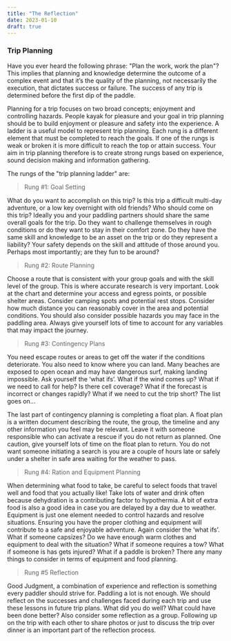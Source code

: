 ```yaml
---
title: "The Reflection"
date: 2023-01-10
draft: true
---
```


### Trip Planning

Have you ever heard the following phrase: "Plan the work, work the plan"? This implies that planning and knowledge determine the outcome of a complex event and that it’s the quality of the planning, not necessarily the execution, that dictates success or failure. The success of any trip is determined before the first dip of the paddle.

Planning for a trip focuses on two broad concepts; enjoyment and controlling hazards. People kayak for pleasure and your goal in trip planning should be to build enjoyment or pleasure and safety into the experience. A ladder is a useful model to represent trip planning. Each rung is a different element that must be completed to reach the goals. If one of the rungs is weak or broken it is more difficult to reach the top or attain success. Your aim in trip planning therefore is to create strong rungs based on experience, sound decision making and information gathering.

The rungs of the "trip planning ladder" are:

> Rung #1: Goal Setting

What do you want to accomplish on this trip? Is this trip a difficult multi-day adventure, or a low key overnight with old friends? Who should come on this trip? Ideally you and your paddling partners should share the same overall goals for the trip. Do they want to challenge themselves in rough conditions or do they want to stay in their comfort zone. Do they have the same skill and knowledge to be an asset on the trip or do they represent a liability? Your safety depends on the skill and attitude of those around you. Perhaps most importantly; are they fun to be around?

> Rung #2: Route Planning

Choose a route that is consistent with your group goals and with the skill level of the group. This is where accurate research is very important. Look at the chart and determine your access and egress points, or possible shelter areas. Consider camping spots and potential rest stops. Consider how much distance you can reasonably cover in the area and potential conditions. You should also consider possible hazards you may face in the paddling area. Always give yourself lots of time to account for any variables that may impact the journey.

> Rung #3: Contingency Plans

You need escape routes or areas to get off the water if the conditions deteriorate. You also need to know where you can land. Many beaches are exposed to open ocean and may have dangerous surf, making landing impossible. Ask yourself the ‘what ifs’. What if the wind comes up? What if we need to call for help? Is there cell coverage? What if the forecast is incorrect or changes rapidly? What if we need to cut the trip short? The list goes on…

The last part of contingency planning is completing a float plan. A float plan is a written document describing the route, the group, the timeline and any other information you feel may be relevant. Leave it with someone responsible who can activate a rescue if you do not return as planned. One caution, give yourself lots of time on the float plan to return. You do not want someone initiating a search is you are a couple of hours late or safely under a shelter in safe area waiting for the weather to pass.

> Rung #4: Ration and Equipment Planning

When determining what food to take, be careful to select foods that travel well and food that you actually like! Take lots of water and drink often because dehydration is a contributing factor to hypothermia. A bit of extra food is also a good idea in case you are delayed by a day due to weather. Equipment is just one element needed to control hazards and resolve situations. Ensuring you have the proper clothing and equipment will contribute to a safe and enjoyable adventure. Again consider the ‘what ifs’. What if someone capsizes? Do we have enough warm clothes and equipment to deal with the situation? What if someone requires a tow? What if someone is has gets injured? What if a paddle is broken? There any many things to consider in terms of equipment and food planning.

> Rung #5 Reflection

Good Judgment, a combination of experience and reflection is something every paddler should strive for. Paddling a lot is not enough. We should reflect on the successes and challenges faced during each trip and use these lessons in future trip plans. What did you do well? What could have been done better? Also consider some reflection as a group. Following up on the trip with each other to share photos or just to discuss the trip over dinner is an important part of the reflection process.
